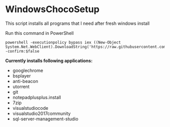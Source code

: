 # WindowsChocoSetup
This script installs all programs that I need after fresh windows install

Run this command in PowerShell

```
powershell -executionpolicy bypass iex ((New-Object System.Net.WebClient).DownloadString('https://raw.githubusercontent.com/Lakistein/WindowsChocoSetup/master/WindowsProgramInstall.ps1')) -confirm:$false
```

**Currently installs following applications:**

- googlechrome
- bsplayer
- anti-beacon
- utorrent
- git
- notepadplusplus.install
- 7zip
- visualstudiocode
- visualstudio2017community
- sql-server-management-studio
